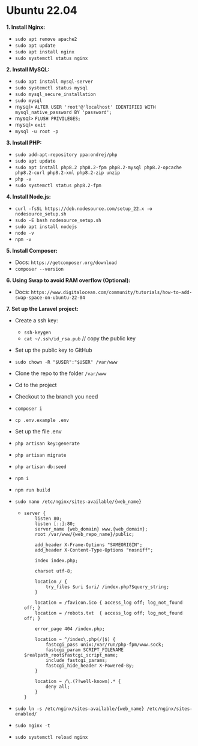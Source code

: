 # Ubuntu 22.04

**1. Install Nginx:**
- `sudo apt remove apache2`
- `sudo apt update`
- `sudo apt install nginx`
- `sudo systemctl status nginx`

**2. Install MySQL:**
- `sudo apt install mysql-server`
- `sudo systemctl status mysql`
- `sudo mysql_secure_installation`
- `sudo mysql`
- mysql> `ALTER USER 'root'@'localhost' IDENTIFIED WITH mysql_native_password BY 'password';`
- mysql> `FLUSH PRIVILEGES;`
- mysql> `exit`
- `mysql -u root -p`

**3. Install PHP:**
- `sudo add-apt-repository ppa:ondrej/php`
- `sudo apt update`
- `sudo apt install php8.2 php8.2-fpm php8.2-mysql php8.2-opcache php8.2-curl php8.2-xml php8.2-zip unzip`
- `php -v`
- `sudo systemctl status php8.2-fpm`

**4. Install Node.js:**
- `curl -fsSL https://deb.nodesource.com/setup_22.x -o nodesource_setup.sh`
- `sudo -E bash nodesource_setup.sh`
- `sudo apt install nodejs`
- `node -v`
- `npm -v`

**5. Install Composer:**
- Docs: `https://getcomposer.org/download`
- `composer --version`

**6. Using Swap to avoid RAM overflow (Optional):**
- Docs: `https://www.digitalocean.com/community/tutorials/how-to-add-swap-space-on-ubuntu-22-04`

**7. Set up the Laravel project:**
- Create a ssh key:
  - `ssh-keygen`
  - `cat ~/.ssh/id_rsa.pub` // copy the public key
- Set up the public key to GitHub
- `sudo chown -R "$USER":"$USER" /var/www`
- Clone the repo to the folder `/var/www`
- Cd to the project
- Checkout to the branch you need
- `composer i`
- `cp .env.example .env`
- Set up the file .env
- `php artisan key:generate`
- `php artisan migrate`
- `php artisan db:seed`
- `npm i`
- `npm run build`
- `sudo nano /etc/nginx/sites-available/{web_name}`
  
  - ```
    server {
        listen 80;
        listen [::]:80;
        server_name {web_domain} www.{web_domain};
        root /var/www/{web_repo_name}/public;
    
        add_header X-Frame-Options "SAMEORIGIN";
        add_header X-Content-Type-Options "nosniff";
    
        index index.php;
    
        charset utf-8;
    
        location / {
            try_files $uri $uri/ /index.php?$query_string;
        }
    
        location = /favicon.ico { access_log off; log_not_found off; }
        location = /robots.txt  { access_log off; log_not_found off; }
    
        error_page 404 /index.php;
    
        location ~ ^/index\.php(/|$) {
            fastcgi_pass unix:/var/run/php-fpm/www.sock;
            fastcgi_param SCRIPT_FILENAME $realpath_root$fastcgi_script_name;
            include fastcgi_params;
            fastcgi_hide_header X-Powered-By;
        }
    
        location ~ /\.(?!well-known).* {
            deny all;
        }
    }
    ```
- `sudo ln -s /etc/nginx/sites-available/{web_name} /etc/nginx/sites-enabled/`
- `sudo nginx -t`
- `sudo systemctl reload nginx`
